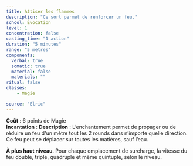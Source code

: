 ```yaml
---
title: Attiser les flammes
description: "Ce sort permet de renforcer un feu."
school: Évocation
level: 1
concentration: false
casting_time: "1 action"
duration: "5 minutes"
range: "5 mètres"
components:
  verbal: true
  somatic: true
  material: false
  materials: ""
ritual: false
classes:
    - Magie

source: "Elric"
---
```

**Coût** : 6 points de Magie  
**Incantation** : 
**Description** : L’enchantement permet de propager ou de réduire un feu d'un mètre tout les 2 rounds dans n’importe quelle direction. Ce feu peut se déplacer sur toutes les matières, sauf l’eau.   

**À plus haut niveau**. Pour chaque emplacement de surcharge, la vitesse du feu double, triple, quadruple et même quintuple, selon le niveau.  
